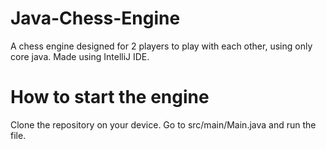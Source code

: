 # Java-Chess-Engine
A chess engine designed for 2 players to play with each other, using only core java. Made using IntelliJ IDE.


# How to start the engine
Clone the repository on your device.
Go to src/main/Main.java and run the file.
